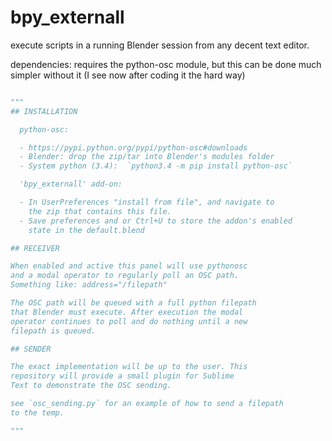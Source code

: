 # bpy_externall
execute scripts in a running Blender session from any decent text editor.

dependencies:  requires the python-osc module, but this can be done much simpler without it (I see now after coding it the hard way)

```python

"""
## INSTALLATION 

  python-osc:

  - https://pypi.python.org/pypi/python-osc#downloads
  - Blender: drop the zip/tar into Blender's modules folder
  - System python (3.4):  `python3.4 -m pip install python-osc`

  'bpy_externall' add-on:

  - In UserPreferences "install from file", and navigate to 
    the zip that contains this file.
  - Save preferences and or Ctrl+U to store the addon's enabled
    state in the default.blend

## RECEIVER

When enabled and active this panel will use pythonosc
and a modal operator to regularly poll an OSC path.
Something like: address="/filepath"

The OSC path will be queued with a full python filepath
that Blender must execute. After execution the modal
operator continues to poll and do nothing until a new
filepath is queued.

## SENDER

The exact implementation will be up to the user. This
repository will provide a small plugin for Sublime
Text to demonstrate the OSC sending.

see `osc_sending.py` for an example of how to send a filepath 
to the temp.

"""

```
